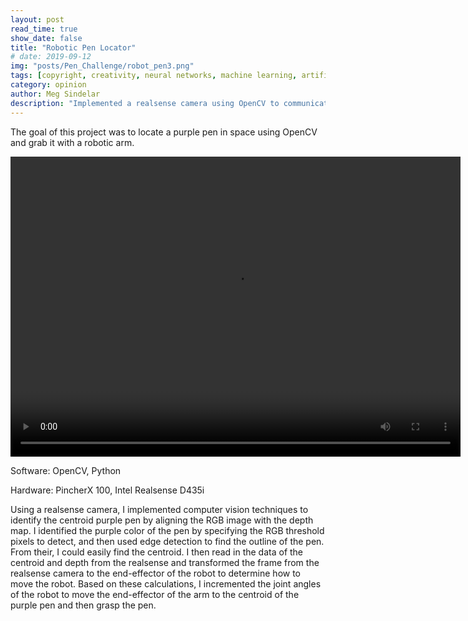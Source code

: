 ```yaml
---
layout: post
read_time: true
show_date: false
title: "Robotic Pen Locator"
# date: 2019-09-12
img: "posts/Pen_Challenge/robot_pen3.png"
tags: [copyright, creativity, neural networks, machine learning, artificial intelligence]
category: opinion
author: Meg Sindelar
description: "Implemented a realsense camera using OpenCV to communicate to a robotic arm where a purple pen is in space, and have the robotic arm move to and grab the pen."
---
```

The goal of this project was to locate a purple pen in space using OpenCV and grab it with a robotic arm.


<video width="720" height="480" controls="controls">
  <source src="https://user-images.githubusercontent.com/87098227/207751323-f2737d6e-292a-421c-9dd6-27d78a489c69.mp4" type="video/mp4">
</video>

Software: OpenCV, Python

Hardware: PincherX 100, Intel Realsense D435i

Using a realsense camera, I implemented computer vision techniques to identify the centroid purple pen by aligning the RGB image with the depth map. I identified the purple color of the pen by specifying the RGB threshold pixels to detect, and then used edge detection to find the outline of the pen. From their, I could easily find the centroid. I then read in the data of the centroid and depth from the realsense and transformed the frame from the realsense camera to the end-effector of the robot to determine how to move the robot. Based on these calculations, I incremented the joint angles of the robot to move the end-effector of the arm to the centroid of the purple pen and then grasp the pen.
